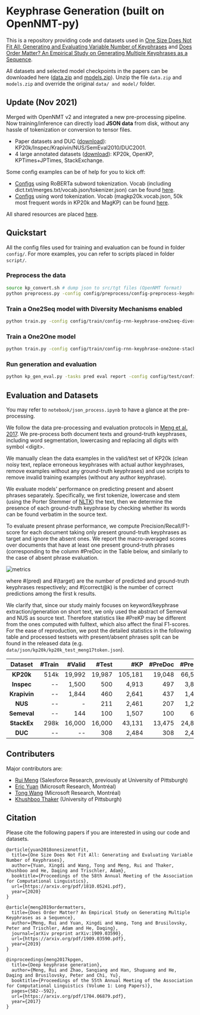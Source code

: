 # Keyphrase Generation (built on OpenNMT-py)

This is a repository providing code and datasets used in [One Size Does Not Fit All: Generating and Evaluating Variable Number of Keyphrases](https://arxiv.org/abs/1810.05241) and [Does Order Matter? An Empirical Study on Generating Multiple Keyphrases as a Sequence](https://arxiv.org/abs/1909.03590).

All datasets and selected model checkpoints in the papers can be downloaded here ([data.zip](https://drive.google.com/open?id=1z1JGWMnQkkWw_4tjptgO-dxXD0OeTfuP) and [models.zip](https://drive.google.com/open?id=18Pfs0ePAMl17kfjYRU_9HxYc0eUXet-_)). Unzip the file `data.zip` and `models.zip` and override the original `data/ and model/` folder. 

## Update (Nov 2021)

Merged with OpenNMT v2 and integrated a new pre-processing pipeline. Now training/inference can directly load **JSON data** from disk, without any hassle of tokenization or conversion to tensor files. 
 - Paper datasets and DUC ([download](https://drive.google.com/file/d/1z1JGWMnQkkWw_4tjptgO-dxXD0OeTfuP/view)): KP20k/Inspec/Krapivin/NUS/SemEval2010/DUC2001.
 - 4 large annotated datasets ([download](https://drive.google.com/file/d/1VoXr7pZqLUDBi0PPtbsvj6jv05hYtWdh/view?usp=sharing)): KP20k, OpenKP, KPTimes+JPTimes, StackExchange.

Some config examples can be of help for you to kick off:
 - [Configs](https://github.com/memray/OpenNMT-kpg-release/tree/master/script/transfer/train_fulldata) using RoBERTa subword tokenization. Vocab (including dict.txt/merges.txt/vocab.json/tokenizer.json) can be found [here](https://drive.google.com/file/d/1SM-8c2u3AV2-_71pjSlGVD8wyT7sv6vm/view?usp=sharing).
 - [Configs](https://github.com/memray/OpenNMT-kpg-release/tree/master/script/empirical_study/diverse) using word tokenization. Vocab (magkp20k.vocab.json, 50k most frequent words in KP20k and MagKP) can be found [here](https://drive.google.com/file/d/1MJcQeORQBmDdEEjdxmZMVijnB9dR7pWs/view?usp=sharing).

All shared resources are placed [here](https://drive.google.com/drive/folders/1nJL-LC0M8lXdDEl0ZRQMc_rcuvvKO5Hb?usp=sharing).


## Quickstart

All the config files used for training and evaluation can be found in folder `config/`.
For more examples, you can refer to scripts placed in folder `script/`.


### Preprocess the data

```bash
source kp_convert.sh # dump json to src/tgt files (OpenNMT format)
python preprocess.py -config config/preprocess/config-preprocess-keyphrase-kp20k.yml
```

### Train a One2Seq model with Diversity Mechanisms enabled

```bash
python train.py -config config/train/config-rnn-keyphrase-one2seq-diverse.yml
```

### Train a One2One model

```bash
python train.py -config config/train/config-rnn-keyphrase-one2one-stackexchange.yml
```

### Run generation and evaluation 

```bash
python kp_gen_eval.py -tasks pred eval report -config config/test/config-test-keyphrase-one2seq.yml -data_dir data/keyphrase/meng17/ -ckpt_dir models/keyphrase/meng17-one2seq-kp20k-topmodels/ -output_dir output/meng17-one2seq-topbeam-selfterminating/meng17-one2many-beam10-maxlen40/ -testsets duc inspec semeval krapivin nus -gpu -1 --verbose --beam_size 10 --batch_size 32 --max_length 40 --onepass --beam_terminate topbeam --eval_topbeam
```

## Evaluation and Datasets
You may refer to `notebook/json_process.ipynb` to have a glance at the pre-processing.

We follow the data pre-processing and evaluation protocols in [Meng et al. 2017](https://arxiv.org/pdf/1704.06879.pdf). We pre-process both document texts and ground-truth keyphrases, including word segmentation, lowercasing and replacing all digits with symbol \<digit\>. 

We manually clean the data examples in the valid/test set of KP20k (clean noisy text, replace erroneous keyphrases with actual author keyphrases, remove examples without any ground-truth keyphrases) and use scripts to remove invalid training examples (without any author keyphrase).
 
We evaluate models' performance on predicting present and absent phrases separately. Specifically, we first tokenize, lowercase and stem (using the Porter Stemmer of [NLTK](https://www.nltk.org/api/nltk.stem.html\#module-nltk.stem.porter)) the text, then we determine the presence of each ground-truth keyphrase by checking whether its words can be found verbatim in the source text.
 
To evaluate present phrase performance, we compute Precision/Recall/F1-score for each document taking only present ground-truth keyphrases as target and ignore the absent ones. We report the macro-averaged scores over documents that have at least one present ground-truth phrases (corresponding to the column \#PreDoc in the Table below, and similarly to the case of absent phrase evaluation. 


![metrics](images/metric_formula.gif "metrics")

where #(pred) and #(target) are the number of predicted and ground-truth keyphrases respectively; and #(correct@k) is the number of correct predictions among the first k results.


We clarify that, since our study mainly focuses on keyword/keyphrase extraction/generation on short text, we only used the abstract of Semeval and NUS as source text. Therefore statistics like #PreKP may be different from the ones computed with fulltext, which also affect the final F1-scores. For the ease of reproduction, we post the detailed statistics in the following table and processed testsets with present/absent phrases split can be found in the released data (e.g. `data/json/kp20k/kp20k_test_meng17token.json`). 


| **Dataset** | **#Train** | **#Valid** | **#Test** | **#KP** | **#PreDoc** | **#PreKP** | **#AbsDoc** | **#AbsKP** |
| :---: | ---: | ---: | ---: | ---: | ---: | ---: | ---: | ---: 
| **KP20k** | 514k | 19,992 | 19,987 | 105,181 | 19,048 | 66,595 | 16,357 | 38,586|
| **Inspec** | -- | 1,500 | 500| 4,913 | 497 | 3,858 | 381 | 1,055 |
| **Krapivin** | -- | 1,844 | 460 | 2,641 | 437 | 1,485 | 417 | 1,156 |
| **NUS** | -- | - | 211 | 2,461 | 207 | 1,263 | 195 | 1,198 |
| **Semeval** | -- | 144 | 100 | 1,507 | 100 | 671 | 99 | 836|
| **StackEx** | 298k | 16,000 | 16,000 | 43,131 | 13,475 | 24,809 | 10,984 | 18,322 |
| **DUC** | -- | -- | 308 | 2,484 | 308 | 2,421 | 38 | 63 |




## Contributers
Major contributors are:
- [Rui Meng](https://github.com/memray/) (Salesforce Research, previously at University of Pittsburgh)
- [Eric Yuan](https://github.com/xingdi-eric-yuan) (Microsoft Research, Montréal)
- [Tong Wang](https://github.com/wangtong106) (Microsoft Research, Montréal)
- [Khushboo Thaker](https://github.com/khushsi) (University of Pittsburgh)


## Citation

Please cite the following papers if you are interested in using our code and datasets.

```
@article{yuan2018onesizenotfit,
  title={One Size Does Not Fit All: Generating and Evaluating Variable Number of Keyphrases},
  author={Yuan, Xingdi and Wang, Tong and Meng, Rui and Thaker, Khushboo and He, Daqing and Trischler, Adam},
  booktitle={Proceedings of the 58th Annual Meeting of the Association for Computational Linguistics},
  url={https://arxiv.org/pdf/1810.05241.pdf},
  year={2020}
}
```
```
@article{meng2019ordermatters,
  title={Does Order Matter? An Empirical Study on Generating Multiple Keyphrases as a Sequence},
  author={Meng, Rui and Yuan, Xingdi and Wang, Tong and Brusilovsky, Peter and Trischler, Adam and He, Daqing},
  journal={arXiv preprint arXiv:1909.03590},
  url={https://arxiv.org/pdf/1909.03590.pdf},
  year={2019}
}
```
```
@inproceedings{meng2017kpgen,
  title={Deep keyphrase generation},
  author={Meng, Rui and Zhao, Sanqiang and Han, Shuguang and He, Daqing and Brusilovsky, Peter and Chi, Yu},
  booktitle={Proceedings of the 55th Annual Meeting of the Association for Computational Linguistics (Volume 1: Long Papers)},
  pages={582--592},
  url={https://arxiv.org/pdf/1704.06879.pdf},
  year={2017}
}
```

